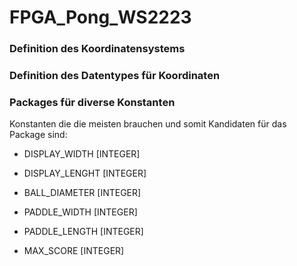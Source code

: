 # FPGA_Pong_WS2223

### Definition des Koordinatensystems

### Definition des Datentypes für Koordinaten

### Packages für diverse Konstanten

Konstanten die die meisten brauchen und somit Kandidaten für das Package sind:
- DISPLAY_WIDTH [INTEGER] 
- DISPLAY_LENGHT [INTEGER]
- BALL_DIAMETER [INTEGER]
- PADDLE_WIDTH [INTEGER]
- PADDLE_LENGTH [INTEGER]

- MAX_SCORE [INTEGER]
